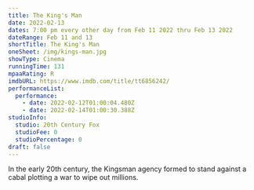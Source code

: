 ```yaml
---
title: The King's Man
date: 2022-02-13
dates: 7:00 pm every other day from Feb 11 2022 thru Feb 13 2022
dateRange: Feb 11 and 13
shortTitle: The King's Man
oneSheet: /img/kings-man.jpg
showType: Cinema
runningTime: 131
mpaaRating: R
imdbURL: https://www.imdb.com/title/tt6856242/
performanceList:
  performance:
    - date: 2022-02-12T01:00:04.480Z
    - date: 2022-02-14T01:00:30.388Z
studioInfo:
  studio: 20th Century Fox
  studioFee: 0
  studioPercentage: 0
draft: false
---
```

In the early 20th century, the Kingsman agency formed to stand against a cabal plotting a war to wipe out millions.